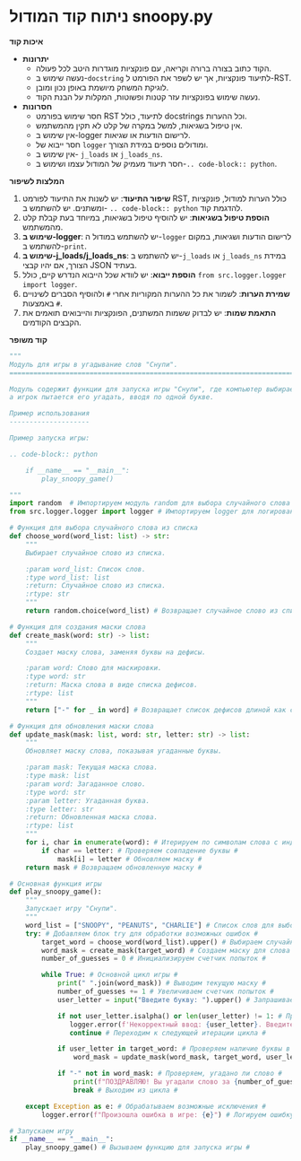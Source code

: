 # ניתוח קוד המודול snoopy.py

**איכות קוד**

-   **יתרונות**
    - הקוד כתוב בצורה ברורה וקריאה, עם פונקציות מוגדרות היטב לכל פעולה.
    - נעשה שימוש ב-`docstring` לתיעוד פונקציות, אך יש לשפר את הפורמט ל-RST.
    - לוגיקת המשחק מיושמת באופן נכון ומובן.
    - נעשה שימוש בפונקציות עזר קטנות ופשוטות, המקלות על הבנת הקוד.
-   **חסרונות**
    - חסר שימוש בפורמט RST לתיעוד, כולל docstrings וכל ההערות.
    - אין טיפול בשגיאות, למשל במקרה של קלט לא תקין מהמשתמש.
    - אין שימוש ב-logger לרישום הודעות או שגיאות.
    - חסר ייבוא של `logger` ומודולים נוספים במידת הצורך.
    - אין שימוש ב- `j_loads` או `j_loads_ns`.
    - חסר תיעוד מעמיק של המודול עצמו ושימוש ב-`.. code-block:: python`.

**המלצות לשיפור**

1.  **שיפור התיעוד**: יש לשנות את התיעוד לפורמט RST, כולל הערות למודול, פונקציות ומשתנים. יש להשתמש ב- `.. code-block:: python` להדגמת קוד.
2.  **הוספת טיפול בשגיאות**: יש להוסיף טיפול בשגיאות, במיוחד בעת קבלת קלט מהמשתמש.
3.  **שימוש ב-logger**: יש להשתמש במודול ה-`logger` לרישום הודעות ושגיאות, במקום להשתמש ב-`print`.
4.  **שימוש ב-j_loads/j_loads_ns**: יש להשתמש ב-`j_loads` או `j_loads_ns` במידת הצורך, אם יהיו קבצי JSON בעתיד.
5.  **הוספת ייבוא**: יש לוודא שכל הייבוא הנדרש קיים, כולל `from src.logger.logger import logger`.
6.  **שמירת הערות**: לשמור את כל ההערות המקוריות אחרי `#` ולהוסיף הסברים לשינויים באמצעות `#`.
7.  **התאמת שמות**: יש לבדוק ששמות המשתנים, הפונקציות והייבואים תואמים את הקבצים הקודמים.

**קוד משופר**

```python
"""
Модуль для игры в угадывание слов "Снупи".
=========================================================================================

Модуль содержит функции для запуска игры "Снупи", где компьютер выбирает случайное слово,
а игрок пытается его угадать, вводя по одной букве.

Пример использования
--------------------

Пример запуска игры:

.. code-block:: python

    if __name__ == "__main__":
        play_snoopy_game()

"""
import random  # Импортируем модуль random для выбора случайного слова #
from src.logger.logger import logger # Импортируем logger для логирования #

# Функция для выбора случайного слова из списка
def choose_word(word_list: list) -> str:
    """
    Выбирает случайное слово из списка.

    :param word_list: Список слов.
    :type word_list: list
    :return: Случайное слово из списка.
    :rtype: str
    """
    return random.choice(word_list) # Возвращает случайное слово из списка #

# Функция для создания маски слова
def create_mask(word: str) -> list:
    """
    Создает маску слова, заменяя буквы на дефисы.

    :param word: Слово для маскировки.
    :type word: str
    :return: Маска слова в виде списка дефисов.
    :rtype: list
    """
    return ["-" for _ in word] # Возвращает список дефисов длиной как слово #

# Функция для обновления маски слова
def update_mask(mask: list, word: str, letter: str) -> list:
    """
    Обновляет маску слова, показывая угаданные буквы.

    :param mask: Текущая маска слова.
    :type mask: list
    :param word: Загаданное слово.
    :type word: str
    :param letter: Угаданная буква.
    :type letter: str
    :return: Обновленная маска слова.
    :rtype: list
    """
    for i, char in enumerate(word): # Итерируем по символам слова с индексами #
        if char == letter: # Проверяем совпадение буквы #
            mask[i] = letter # Обновляем маску #
    return mask # Возвращаем обновленную маску #

# Основная функция игры
def play_snoopy_game():
    """
    Запускает игру "Снупи".
    """
    word_list = ["SNOOPY", "PEANUTS", "CHARLIE"] # Список слов для выбора #
    try: # Добавляем блок try для обработки возможных ошибок #
        target_word = choose_word(word_list).upper() # Выбираем случайное слово и переводим в верхний регистр #
        word_mask = create_mask(target_word) # Создаем маску для слова #
        number_of_guesses = 0 # Инициализируем счетчик попыток #

        while True: # Основной цикл игры #
            print(" ".join(word_mask)) # Выводим текущую маску #
            number_of_guesses += 1 # Увеличиваем счетчик попыток #
            user_letter = input("Введите букву: ").upper() # Запрашиваем ввод буквы и переводим в верхний регистр #

            if not user_letter.isalpha() or len(user_letter) != 1: # Проверка ввода буквы #
               logger.error(f'Некорректный ввод: {user_letter}. Введите одну букву.') # Логируем ошибку #
               continue # Переходим к следующей итерации цикла #

            if user_letter in target_word: # Проверяем наличие буквы в слове #
                word_mask = update_mask(word_mask, target_word, user_letter) # Обновляем маску #

            if "-" not in word_mask: # Проверяем, угадано ли слово #
                print(f"ПОЗДРАВЛЯЮ! Вы угадали слово за {number_of_guesses} попыток! Слово было: {target_word}") # Выводим сообщение о победе #
                break # Выходим из цикла #

    except Exception as e: # Обрабатываем возможные исключения #
        logger.error(f"Произошла ошибка в игре: {e}") # Логируем ошибку #

# Запускаем игру
if __name__ == "__main__":
    play_snoopy_game() # Вызываем функцию для запуска игры #
```